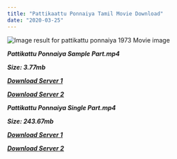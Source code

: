 ```yaml
---
title: "Pattikaattu Ponnaiya Tamil Movie Download"
date: "2020-03-25"
---
```


![Image result for pattikattu ponnaiya 1973 Movie image](https://image.tmdb.org/t/p/w500/bxLKNTSJsoi2XkgSG6C4CzTPNfX.jpg)

**_Pattikattu Ponnaiya Sample Part.mp4_**

**_Size: 3.77mb_**

**_[Download Server 1](http://b4.wetransfer.vip/files/{b8ae04a0e9ab0f9e64837bab03a252825878f388f00779843f60cec38aa445db}20Actor{b8ae04a0e9ab0f9e64837bab03a252825878f388f00779843f60cec38aa445db}20Hits{b8ae04a0e9ab0f9e64837bab03a252825878f388f00779843f60cec38aa445db}20Collection/M.{b8ae04a0e9ab0f9e64837bab03a252825878f388f00779843f60cec38aa445db}20G.{b8ae04a0e9ab0f9e64837bab03a252825878f388f00779843f60cec38aa445db}20Ramachandran{b8ae04a0e9ab0f9e64837bab03a252825878f388f00779843f60cec38aa445db}20(M.G.R){b8ae04a0e9ab0f9e64837bab03a252825878f388f00779843f60cec38aa445db}20Movies{b8ae04a0e9ab0f9e64837bab03a252825878f388f00779843f60cec38aa445db}20Collections/Pattikaattu{b8ae04a0e9ab0f9e64837bab03a252825878f388f00779843f60cec38aa445db}20Ponnaiya{b8ae04a0e9ab0f9e64837bab03a252825878f388f00779843f60cec38aa445db}20(1973)/Pattikaattu{b8ae04a0e9ab0f9e64837bab03a252825878f388f00779843f60cec38aa445db}20Ponnaiya{b8ae04a0e9ab0f9e64837bab03a252825878f388f00779843f60cec38aa445db}20(1973){b8ae04a0e9ab0f9e64837bab03a252825878f388f00779843f60cec38aa445db}20Sample{b8ae04a0e9ab0f9e64837bab03a252825878f388f00779843f60cec38aa445db}20HD.mp4)_**

**_[Download Server 2](http://b4.wetransfer.vip/files/{b8ae04a0e9ab0f9e64837bab03a252825878f388f00779843f60cec38aa445db}20Actor{b8ae04a0e9ab0f9e64837bab03a252825878f388f00779843f60cec38aa445db}20Hits{b8ae04a0e9ab0f9e64837bab03a252825878f388f00779843f60cec38aa445db}20Collection/M.{b8ae04a0e9ab0f9e64837bab03a252825878f388f00779843f60cec38aa445db}20G.{b8ae04a0e9ab0f9e64837bab03a252825878f388f00779843f60cec38aa445db}20Ramachandran{b8ae04a0e9ab0f9e64837bab03a252825878f388f00779843f60cec38aa445db}20(M.G.R){b8ae04a0e9ab0f9e64837bab03a252825878f388f00779843f60cec38aa445db}20Movies{b8ae04a0e9ab0f9e64837bab03a252825878f388f00779843f60cec38aa445db}20Collections/Pattikaattu{b8ae04a0e9ab0f9e64837bab03a252825878f388f00779843f60cec38aa445db}20Ponnaiya{b8ae04a0e9ab0f9e64837bab03a252825878f388f00779843f60cec38aa445db}20(1973)/Pattikaattu{b8ae04a0e9ab0f9e64837bab03a252825878f388f00779843f60cec38aa445db}20Ponnaiya{b8ae04a0e9ab0f9e64837bab03a252825878f388f00779843f60cec38aa445db}20(1973){b8ae04a0e9ab0f9e64837bab03a252825878f388f00779843f60cec38aa445db}20Sample{b8ae04a0e9ab0f9e64837bab03a252825878f388f00779843f60cec38aa445db}20HD.mp4)_**

**_Pattikattu Ponnaiya Single Part.mp4_**

**_Size: 243.67mb_**

**_[Download Server 1](http://b4.wetransfer.vip/files/{b8ae04a0e9ab0f9e64837bab03a252825878f388f00779843f60cec38aa445db}20Actor{b8ae04a0e9ab0f9e64837bab03a252825878f388f00779843f60cec38aa445db}20Hits{b8ae04a0e9ab0f9e64837bab03a252825878f388f00779843f60cec38aa445db}20Collection/M.{b8ae04a0e9ab0f9e64837bab03a252825878f388f00779843f60cec38aa445db}20G.{b8ae04a0e9ab0f9e64837bab03a252825878f388f00779843f60cec38aa445db}20Ramachandran{b8ae04a0e9ab0f9e64837bab03a252825878f388f00779843f60cec38aa445db}20(M.G.R){b8ae04a0e9ab0f9e64837bab03a252825878f388f00779843f60cec38aa445db}20Movies{b8ae04a0e9ab0f9e64837bab03a252825878f388f00779843f60cec38aa445db}20Collections/Pattikaattu{b8ae04a0e9ab0f9e64837bab03a252825878f388f00779843f60cec38aa445db}20Ponnaiya{b8ae04a0e9ab0f9e64837bab03a252825878f388f00779843f60cec38aa445db}20(1973)/Pattikaattu{b8ae04a0e9ab0f9e64837bab03a252825878f388f00779843f60cec38aa445db}20Ponnaiya{b8ae04a0e9ab0f9e64837bab03a252825878f388f00779843f60cec38aa445db}20(1973){b8ae04a0e9ab0f9e64837bab03a252825878f388f00779843f60cec38aa445db}20Single{b8ae04a0e9ab0f9e64837bab03a252825878f388f00779843f60cec38aa445db}20Part{b8ae04a0e9ab0f9e64837bab03a252825878f388f00779843f60cec38aa445db}20HD.mp4)_**

**_[Download Server 2](http://b4.wetransfer.vip/files/{b8ae04a0e9ab0f9e64837bab03a252825878f388f00779843f60cec38aa445db}20Actor{b8ae04a0e9ab0f9e64837bab03a252825878f388f00779843f60cec38aa445db}20Hits{b8ae04a0e9ab0f9e64837bab03a252825878f388f00779843f60cec38aa445db}20Collection/M.{b8ae04a0e9ab0f9e64837bab03a252825878f388f00779843f60cec38aa445db}20G.{b8ae04a0e9ab0f9e64837bab03a252825878f388f00779843f60cec38aa445db}20Ramachandran{b8ae04a0e9ab0f9e64837bab03a252825878f388f00779843f60cec38aa445db}20(M.G.R){b8ae04a0e9ab0f9e64837bab03a252825878f388f00779843f60cec38aa445db}20Movies{b8ae04a0e9ab0f9e64837bab03a252825878f388f00779843f60cec38aa445db}20Collections/Pattikaattu{b8ae04a0e9ab0f9e64837bab03a252825878f388f00779843f60cec38aa445db}20Ponnaiya{b8ae04a0e9ab0f9e64837bab03a252825878f388f00779843f60cec38aa445db}20(1973)/Pattikaattu{b8ae04a0e9ab0f9e64837bab03a252825878f388f00779843f60cec38aa445db}20Ponnaiya{b8ae04a0e9ab0f9e64837bab03a252825878f388f00779843f60cec38aa445db}20(1973){b8ae04a0e9ab0f9e64837bab03a252825878f388f00779843f60cec38aa445db}20Single{b8ae04a0e9ab0f9e64837bab03a252825878f388f00779843f60cec38aa445db}20Part{b8ae04a0e9ab0f9e64837bab03a252825878f388f00779843f60cec38aa445db}20HD.mp4)_**
